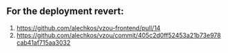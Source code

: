 ## For the deployment revert:
1. https://github.com/alechkos/vzou-frontend/pull/14
2. https://github.com/alechkos/vzou/commit/405c2d0ff52453a21b73e978cab41af715aa3032
